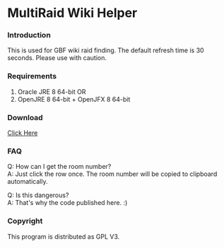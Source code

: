 # MultiRaid Wiki Helper

### Introduction
This is used for GBF wiki raid finding. The default refresh time is 30 seconds.
Please use with caution.

### Requirements
1. Oracle JRE 8 64-bit OR
2. OpenJRE 8 64-bit + OpenJFX 8 64-bit

### Download
[Click Here](https://mega.nz/#!RdFhQQyA!VGIoI09e9xQND9Tis46fjmZvoGXkV2vGOtd6bz5gWaI)

### FAQ
Q: How can I get the room number? <br />
A: Just click the row once. The room number will be copied to clipboard automatically.

Q: Is this dangerous?<br />
A: That's why the code published here. :)

### Copyright
This program is distributed as GPL V3.
